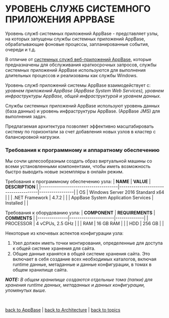 # УРОВЕНЬ СЛУЖБ СИСТЕМНОГО ПРИЛОЖЕНИЯ APPBASE

Уровень служб системных приложений AppBase - представляет узлы, на которых запущены службы системных приложений AppBase, обрабатывающие фоновые процессы, запланированные события, очереди и т.д.

В отличие от [системных служб веб-приложений AppBase](https://github.com/CrappyCodeMaker/ECCENTEX-KNOWLEGE/blob/main/Content/1%20Start%20work/1.2%20AppBase/2.3%20INSTALLATION%20ARCHITECTURE/InstallationArchitecture.md#%D1%83%D1%80%D0%BE%D0%B2%D0%B5%D0%BD%D1%8C-%D0%B2%D0%B5%D0%B1-%D0%BF%D1%80%D0%B8%D0%BB%D0%BE%D0%B6%D0%B5%D0%BD%D0%B8%D1%8F-appbase), которые предназначены для обслуживания краткосрочных запросов, службы системных приложений AppBase используются для выполнения длительных процессов и реализованы как службы Windows.

Уровень служб приложений системы AppBase взаимодействует с: _уровнем приложений AppBase (AppBase System Web Services), уровнем инфраструктуры AppBase, общей инфраструктурой и уровнем данных._

Службы системных приложений AppBase используют уровень данных (база данных) и уровень инфраструктуры AppBase. (AppBase JMS) для выполнения задач.

Предлагаемая архитектура позволяет эффективно масштабировать систему по горизонтали за счет добавления новых узлов в кластер с балансировкой нагрузки.

### Требования к программному и аппаратному обеспечению
Мы сочли целесообразным создать образ виртуальной машины со всеми установленными компонентами, чтобы иметь возможность быстро выводить новые экземпляры в онлайн режим.

Требования к программному обеспечению узла:
| **NAME**                             | **VALUE**                            | **DESCRIPTION** |
|--------------------------------------|--------------------------------------|-----------------|
| OS                                   | Windows Server 2016 Standard x64     |                 |
| .NET Framework                       | 4.7.2                                |                 |
| AppBase System Application Services  | Installed                            |                 |

Требования к оборудованию узла:
| **COMPONENT** | **REQUIREMENTS**     | **COMMENTS** |
|---------------|----------------------|--------------|
| PROCESSOR     | 4 vCPUs, 2.5 GHz     |              |
| RAM           | 16 GB RAM            |              |
| HDD           | 256 GB               |              |

Некоторые из ключевых аспектов конфигурации узла:
1. Узел должен иметь точки монтирования, определенные для доступа к общей системе хранения для сайта.
2. Общие данные хранятся в общей системе хранения сайта. Это включает в себя создание всех необходимых каталогов, включая runtime данные, метаданные и данные конфигурации, в томах в общем хранилище сайта.

**_NOTE:_** _В общем хранилище создаются отдельные тома (папки) для хранения runtime данных, метаданных и данных конфигурации, упомянутых выше._


<br/>

[back to AppBase](https://github.com/CrappyCodeMaker/ECCENTEX-KNOWLEGE/blob/main/Content/1%20Start%20work/1.2%20AppBase/AppBase.md) | [back to Architecture](https://github.com/CrappyCodeMaker/ECCENTEX-KNOWLEGE/blob/main/Content/1%20Start%20work/1.2%20AppBase/2.3%20INSTALLATION%20ARCHITECTURE/InstallationArchitecture.md) | [back to topics](https://github.com/CrappyCodeMaker/ECCENTEX-KNOWLEGE/tree/main/Content/0%20Topics/Topics.md)